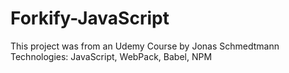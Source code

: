 # Forkify-JavaScript
This project was from an Udemy Course by Jonas Schmedtmann <br>
Technologies: JavaScript, WebPack, Babel, NPM
